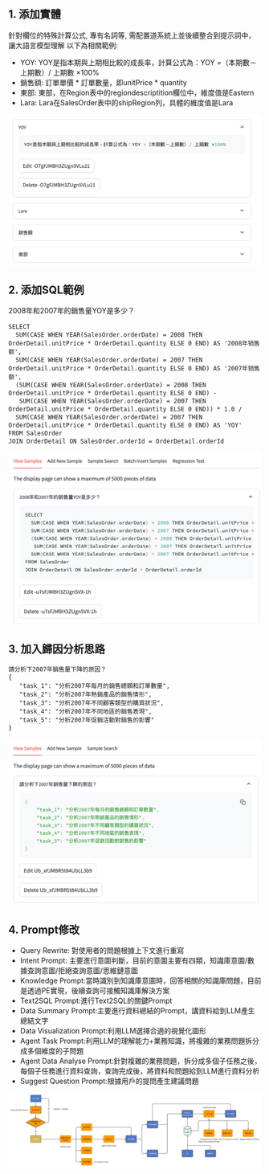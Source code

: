## 1. 添加實體
針對欄位的特殊計算公式, 專有名詞等, 需配置道系統上並後續整合到提示詞中，讓大語言模型理解
以下為相關範例:
+ YOY: YOY是指本期與上期相比較的成長率，計算公式為：YOY =（本期數－上期數）/ 上期數 ×100%
+ 銷售額: 訂單單價 * 訂單數量，即unitPrice * quantity
+ 東部: 東部，在Region表中的regiondescriptition欄位中，維度值是Eastern
+ Lara: Lara在SalesOrder表中的shipRegion列，具體的維度值是Lara

 ![image](images/t01.png)

 ## 2. 添加SQL範例
 2008年和2007年的銷售量YOY是多少？
```
SELECT
  SUM(CASE WHEN YEAR(SalesOrder.orderDate) = 2008 THEN OrderDetail.unitPrice * OrderDetail.quantity ELSE 0 END) AS '2008年销售额',
  SUM(CASE WHEN YEAR(SalesOrder.orderDate) = 2007 THEN OrderDetail.unitPrice * OrderDetail.quantity ELSE 0 END) AS '2007年销售额',
  (SUM(CASE WHEN YEAR(SalesOrder.orderDate) = 2008 THEN OrderDetail.unitPrice * OrderDetail.quantity ELSE 0 END) - 
   SUM(CASE WHEN YEAR(SalesOrder.orderDate) = 2007 THEN OrderDetail.unitPrice * OrderDetail.quantity ELSE 0 END)) * 1.0 /
  SUM(CASE WHEN YEAR(SalesOrder.orderDate) = 2007 THEN OrderDetail.unitPrice * OrderDetail.quantity ELSE 0 END) AS 'YOY'
FROM SalesOrder
JOIN OrderDetail ON SalesOrder.orderId = OrderDetail.orderId
 ```
 ![image](images/t02.png)

 ## 3. 加入歸因分析思路
 ```
請分析下2007年銷售量下降的原因？
{
    "task_1": "分析2007年每月的銷售總額和訂單數量",
    "task_2": "分析2007年熱銷產品的銷售情形",
    "task_3": "分析2007年不同顧客類型的購買狀況",
    "task_4": "分析2007年不同地區的銷售表現",
    "task_5": "分析2007年促銷活動對銷售的影響"
}
 ```
![image](images/t03.png)

## 4. Prompt修改
+ Query Rewrite:  對使用者的問題根據上下文進行重寫
+ Intent Prompt: 主要進行意圖判斷，目前的意圖主要有四類，知識庫意圖/數據查詢意圖/拒絕查詢意圖/思維鏈意圖
+ Knowledge Prompt:當時識別到知識庫意圖時，回答相關的知識庫問題，目前是透過PE實現，後續查詢可接觸知識庫解決方案
+ Text2SQL Prompt:進行Text2SQL的關鍵Prompt
+ Data Summary Prompt:主要進行資料總結的Prompt，講資料給到LLM產生總結文字
+ Data Visualization Prompt:利用LLM選擇合適的視覺化圖形
+ Agent Task Prompt:利用LLM的理解能力+業務知識，將複雜的業務問題拆分成多個維度的子問題
+ Agent Data Analyse Prompt:針對複雜的業務問題，拆分成多個子任務之後，每個子任務進行資料查詢，查詢完成後，將資料和問題給到LLM進行資料分析
+ Suggest Question Prompt:根據用戶的提問產生建議問題
  
![image](images/t04.png)

